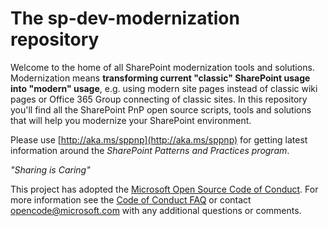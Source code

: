 
# The sp-dev-modernization repository

Welcome to the home of all SharePoint modernization tools and solutions. Modernization means **transforming current "classic" SharePoint usage into "modern" usage**, e.g. using modern site pages instead of classic wiki pages or Office 365 Group connecting of classic sites. In this repository you'll find all the SharePoint PnP open source scripts, tools and solutions that will help you modernize your SharePoint environment.

Please use [http://aka.ms/sppnp](http://aka.ms/sppnp) for getting latest information around the *SharePoint Patterns and Practices program*.

*"Sharing is Caring"*

This project has adopted the [Microsoft Open Source Code of Conduct](https://opensource.microsoft.com/codeofconduct/). For more information see the [Code of Conduct FAQ](https://opensource.microsoft.com/codeofconduct/faq/) or contact [opencode@microsoft.com](mailto:opencode@microsoft.com) with any additional questions or comments.